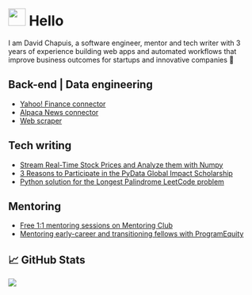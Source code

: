 # <img src="https://raw.githubusercontent.com/MartinHeinz/MartinHeinz/master/wave.gif" width="35px"> Hello

I am David Chapuis, a software engineer, mentor and tech writer with 3 years of experience building web apps and automated workflows that improve business outcomes for startups and innovative companies 🚀

## Back-end | Data engineering
* [Yahoo! Finance connector](https://github.com/davidchapuis/yahoo-connector)
* [Alpaca News connector](https://github.com/davidchapuis/alpaca-news-connector)
* [Web scraper](link)

## Tech writing
* [Stream Real-Time Stock Prices and Analyze them with Numpy](https://github.com/davidchapuis/streaming-numpy-finance)
* [3 Reasons to Participate in the PyData Global Impact Scholarship](https://dev.to/davidchapuis/3-top-reasons-to-participate-in-the-pydata-global-impact-scholarship-program-4oe6)
* [Python solution for the Longest Palindrome LeetCode problem](https://dev.to/davidchapuis/code-interview-prep-longest-palindrome-python-435b)

## Mentoring
* [Free 1:1 mentoring sessions on Mentoring Club](https://www.mentoring-club.com/the-mentors/david-chapuis-813)
* [Mentoring early-career and transitioning fellows with ProgramEquity](https://github.com/OpenSourceFellows/amplify)



## &#x1f4c8; GitHub Stats

<a href="https://github.com/MartinHeinz/MartinHeinz">
  <img align="center" src="https://github-readme-stats.vercel.app/api/top-langs/?username=davidchapuis&hide=java,html,tex&title_color=ffffff&text_color=c9cacc&icon_color=2bbc8a&bg_color=1d1f21&langs_count=3" />
</a>
